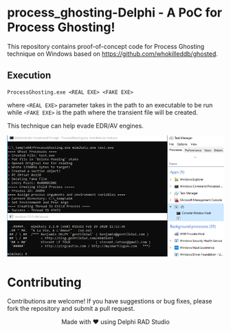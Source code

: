 # process_ghosting-Delphi - A PoC for Process Ghosting!

This repository contains proof-of-concept code for Process Ghosting technique on Windows based on https://github.com/whokilleddb/ghosted.

## Execution

```
ProcessGhosting.exe <REAL EXE> <FAKE EXE>
```

where `<REAL EXE>` parameter takes in the path to an executable to be run while `<FAKE EXE>` is the path where the transient file will be created. 

This technique can help evade EDR/AV engines.

<p align="center">
  <img src="demo.png" alt="Screenshot of Process Demoter" style="max-width:100%; height:auto;">
</p>

# Contributing

Contributions are welcome! If you have suggestions or bug fixes, please fork the repository and submit a pull request.


<p align="center">Made with ❤️ using Delphi RAD Studio</p>
